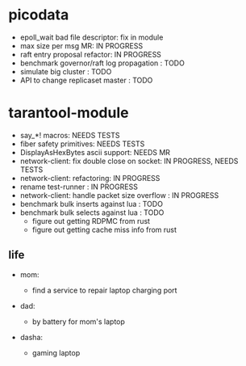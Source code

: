 # picodata
- epoll_wait bad file descriptor: fix in module
- max size per msg MR: IN PROGRESS
- raft entry proposal refactor: IN PROGRESS
- benchmark governor/raft log propagation : TODO
- simulate big cluster : TODO
- API to change replicaset master : TODO

# tarantool-module
- say_*! macros: NEEDS TESTS
- fiber safety primitives: NEEDS TESTS
- DisplayAsHexBytes ascii support: NEEDS MR
- network-client: fix double close on socket: IN PROGRESS, NEEDS TESTS
- network-client: refactoring: IN PROGRESS
- rename test-runner                          : IN PROGRESS
- network-client: handle packet size overflow : IN PROGRESS
- benchmark bulk inserts against lua          : TODO
- benchmark bulk selects against lua          : TODO
    - figure out getting RDPMC from rust
    - figure out getting cache miss info from rust

## life

- mom:
    - find a service to repair laptop charging port

- dad:
   - by battery for mom's laptop

- dasha:
    - gaming laptop
